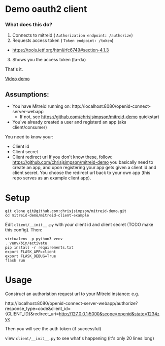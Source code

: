 # Demo oauth2 client 

### What does this do?
1. Connects to mitreid ( `Authorization endpoint: /authorize`)
2. Requests access token ( `Token endpoint: /token`) 
  - https://tools.ietf.org/html/rfc6749#section-4.1.3
3. Shows you the access token (ta-da)

That's it.

[Video demo](https://www.youtube.com/watch?v=Vn80iB9LFUw&feature=youtu.be)

## Assumptions:

- You have Mitreid running on: http://localhost:8080/openid-connect-server-webapp
  - If not, see https://github.com/chrisjsimpson/mitreid-demo quickstart
- You've already created a user and registerd an app (aka client/consumer) 

You need to know your:

- Client id
- Client secret
- Client redirect url
If you don't know these, follow: https://github.com/chrisjsimpson/mitreid-demo you basically need to create an app, and upon registering your app gets given a client id and client secret. You choose the redirect url back to your own app (this repo serves as an example client app).

# Setup 

```
git clone git@github.com:chrisjsimpson/mitreid-demo.git
cd mitreid-demo/mitreid-client-example
```
Edit `client/__init__.py` with your client id and client secret (TODO make this config).
Then:
```
virtualenv -p python3 venv
. venv/bin/activate
pip install -r requirements.txt
export FLASK_APP=client
export FLASK_DEBUG=True
flask run
```

# Usage

Construct an authoristion request url to your Mitreid instance:
e.g. 

http://localhost:8080/openid-connect-server-webapp/authorize?response_type=code&client_id={CLIENT_ID}&redirect_uri=http://127.0.0.1:5000&scope=openid&state=1234zyx

Then you will see the auth token (if successful)

view `client/__init__.py` to see what's happening (it's only 20 lines long)
